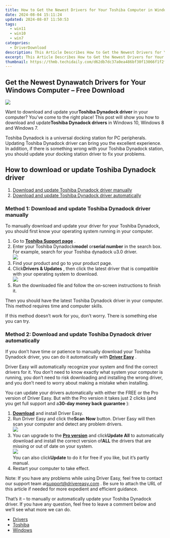 ```yaml
---
title: How to Get the Newest Drivers for Your Toshiba Computer in Windows
date: 2024-08-04 15:11:24
updated: 2024-08-07 11:50:53
tags:
  - win11
  - win10
  - win7
categories:
  - DriverDownload
description: This Article Describes How to Get the Newest Drivers for Your Toshiba Computer in Windows
excerpt: This Article Describes How to Get the Newest Drivers for Your Toshiba Computer in Windows
thumbnail: https://thmb.techidaily.com/d62db7dc37a0ea486bf30f13066f1f2f1060eddc2d95bbca5778077eceeabf38.jpg
---
```


## Get the Newest Dynawatch Drivers for Your Windows Computer – Free Download

![](https://images.drivereasy.com/wp-content/uploads/2018/11/img_5bf64df7a925e.jpg)

 Want to download and update your**Toshiba Dynadock driver** in your computer? You’ve come to the right place! This post will show you how to download and update**Toshiba Dynadock drivers** in Windows 10, Windows 8 and Windows 7.

 Toshiba Dynadock is a universal docking station for PC peripherals. Updating Toshiba Dynadock driver can bring you the excellent experience. In addition, if there is something wrong with your Toshiba Dynadock station, you should update your docking station driver to fix your problems.

## How to download or update Toshiba Dynadock driver

1. [Download and update Toshiba Dynadock driver manually](https://tools.techidaily.com/drivereasy/download/)
2. [Download and update Toshiba Dynadock driver automatically](https://tools.techidaily.com/drivereasy/download/)

### Method 1: Download and update Toshiba Dynadock driver manually

 To manually download and update your driver for your Toshiba Dynadock, you should first know your operating system running in your computer.

1. Go to **[Toshiba Support page](https://support.toshiba.com/support/home)**  .
2. Enter your Toshiba Dynadock**model** or**serial number** in the search box. For example, search for your Toshiba dynadock u3.0 driver.  
![](https://images.drivereasy.com/wp-content/uploads/2018/11/img_5bf61a0ce61d5.jpg)
3. Find your product and go to your product page.
4. Click**Drivers & Updates** , then click the latest driver that is compatible with your operating system to download.  
![](https://images.drivereasy.com/wp-content/uploads/2018/11/img_5bf61a2b21d9d.jpg)
5. Run the downloaded file and follow the on-screen instructions to finish it.

 Then you should have the latest Toshiba Dynadock driver in your computer. This method requires time and computer skills.

 If this method doesn’t work for you, don’t worry. There is something else you can try.

### Method 2: Download and update Toshiba Dynadock driver automatically

 If you don’t have time or patience to manually download your Toshiba Dynadock driver, you can do it automatically with **[Driver Easy](https://tools.techidaily.com/drivereasy/download/)**  .

 Driver Easy will automatically recognize your system and find the correct drivers for it. You don’t need to know exactly what system your computer is running, you don’t need to risk downloading and installing the wrong driver, and you don’t need to worry about making a mistake when installing.

 You can update your drivers automatically with either the FREE or the Pro version of Driver Easy. But with the Pro version it takes just 2 clicks (and you get full support and a**30-day money back guarantee** ):

1. **[Download](https://tools.techidaily.com/drivereasy/download/)**  and install Driver Easy.
2. Run Driver Easy and click the**Scan Now** button. Driver Easy will then scan your computer and detect any problem drivers.  
![](https://images.drivereasy.com/wp-content/uploads/2018/11/img_5bf61bf0e0f26.jpg)
3. You can upgrade to the **[Pro version](https://tools.techidaily.com/drivereasy/download/)**  and click**Update All** to automatically download and install the correct version of**ALL** the drivers that are missing or out of date on your system.  
![](https://images.drivereasy.com/wp-content/uploads/2018/11/img_5bf61bcd96aa4.jpg)  
 You can also click**Update** to do it for free if you like, but it’s partly manual.
4. Restart your computer to take effect.

 Note: If you have any problems while using Driver Easy, feel free to contact our support team at[support@drivereasy.com](https://tools.techidaily.com/drivereasy/download/) . Be sure to attach the URL of this article if needed for more expedient and efficient guidance.

  That’s it – to manually or automatically update your Toshiba Dynadock driver. If you have any question, feel free to leave a comment below and we’ll see what more we can do.

* [Drivers](https://tools.techidaily.com/drivereasy/download/)
* [Toshiba](https://tools.techidaily.com/drivereasy/download/)
* [Windows](https://tools.techidaily.com/drivereasy/download/)

<ins class="adsbygoogle"
     style="display:block"
     data-ad-format="autorelaxed"
     data-ad-client="ca-pub-7571918770474297"
     data-ad-slot="1223367746"></ins>



<ins class="adsbygoogle"
     style="display:block"
     data-ad-client="ca-pub-7571918770474297"
     data-ad-slot="8358498916"
     data-ad-format="auto"
     data-full-width-responsive="true"></ins>
